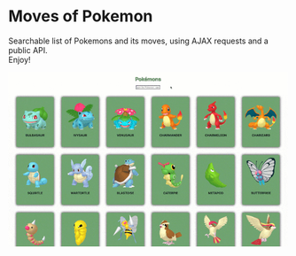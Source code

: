 # Moves of Pokemon
Searchable list of Pokemons and its moves, using AJAX requests and a public API. \
Enjoy!

![screenshot](sample.gif)
